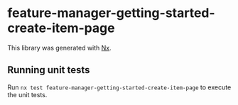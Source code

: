 # feature-manager-getting-started-create-item-page

This library was generated with [Nx](https://nx.dev).

## Running unit tests

Run `nx test feature-manager-getting-started-create-item-page` to execute the unit tests.

